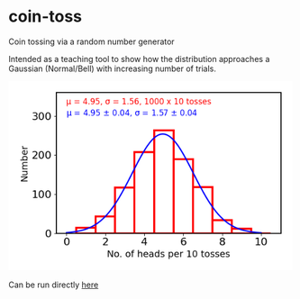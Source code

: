 # coin-toss
Coin tossing via a random number generator

Intended as a teaching tool to show how the distribution approaches a Gaussian (Normal/Bell) with increasing number of trials.

![](https://raw.githubusercontent.com/steviecurran/coin-toss/refs/heads/main/random-horm_histo-t%3D1000_n%3D10.png)

Can be run directly [here](https://www.kaggle.com/code/steviemooncat/coin-toss)
